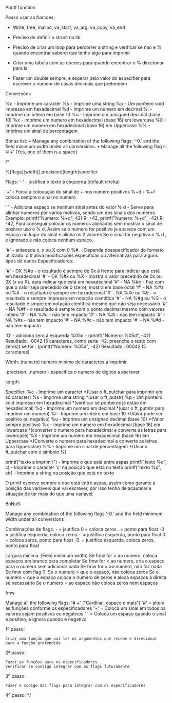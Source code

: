 Printf function 

Posso usar as funcoes:
- Write, free, malloc, va_start, va_arg, va_copy, va_end


- Preciso de definir o struct na lib

- Preciso de criar um loop para percorrer a string e verificar se nao e %
    quando encontrar saberei que tenho algo para imprimir

- Criar uma tabela com as opcoes para quando encontrar o % direcionar para la


- Fazer um double sempre, e esperar pelo valor do especifier para escrever o numeor de casas decimais que pretendem


Conversões

%c - Imprime um caracter
%s - Imprime uma string
%p - Um ponteiro void impresso em hexadecimal
%d - Imprime um numero em decimal
%i - Imprime um inteiro em base 10
%u - Imprime um unsigned decimal (base 10) 
%x - imprime um numero em hexadecimal (base 16) em lowercase
%X - Imprime um numero em hexadecimal (base 16) em Uppercase
%% - Imprime um sinal de percentagem


Bonus list:
• Manage any combination of the following flags: ’-0.’ and the field minimum width
under all conversions.
• Manage all the following flag
s: ’# +’ (Yes, one of them is a space)


/*

%[flags][width][.precision][length]specifier 

Flags:
'-' - justifica o texto á esquerda (default direita) 

'+' - Forca a colocação do sinal de + nos numero positivos
    %+d - %+f coloca sempre o sinal no numero

' ' - Adiciona espaço se nenhum sinal antes do valor
    % d - Serve para alinhar numeros por varios motivos, sendo um dos sinais dos numeros
    Exemplo: 
    printf("Numero: %+d", 42) R: +42, 
    printf("Numero: %+d", -42) R: -42,
    Para conseguir colocar os numeros alinhados sem mostrar o sinal de positivo uso o % d.
    Assim se o numero for positivo ja aparece com um espaço no lugar do sinal e alinha os 2 valores
    Se o sinal for negativo o % d , é ignorado e não coloca nenhum espaço.

'#' - antecede o, x ou X com 0
    %#_ : Depende doespecificador do formato utilizado.
    o # ativa modificações especificas ou alternativas para alguns tipos de dados
    Especificadores:

'#' - OK    %#p - o resultado é sempre de 0x á frente para indicar que está em hexadecimal
'#' - OK    %#x ou %X - mostra o valor precedido de 0x ou 0X (x ou X), para indicar que está em hexadecimal
'#' - NA    %#o - Faz com que o valor seja precedido de 0 (zero), mostra em base octal
'#' - NA    %#a ou %A - o resultado é sempre em hexadecimal
'#' - NA    %#e ou %E - o resultado é sempre impresso em notação cientifica
'#' - NA    %#g ou %G - o resultado é smpre em notação cientifica mesmo que não seja necessário
'#' - NA    %#f - o resultado é sempre com o ponto decimal mesmo com valores inteiro
'#' - NA    %#u - não tem impacto
'#' - NA    %#i - nao tem impacto
'#' - NA    %#s - não tem impacto
'#' - NA    %#c - não tem impacto
'#' - NA    %#d - não tem impacto


'O' - adiciona zero á esquerda
    %05d - (printf("Numero: %05d", -42) Resultado: -0042 (5 caracteres, como seria -42, preenche o resto com zeros))
    se for : (printf("Numero: %05d", -42) Resultado : 00042 (5 caracteres)

Width:
(numero) numero minimo de caracteres a imprimir


.precision:
.numero - especifica o numero de digitos a escrever

length:

Specifier:
    %c - Imprime um caracter
*(Usar o ft_putchar para imprimir um só caracter)
    %s - Imprime uma string
*(usar o ft_putstr)
    %p - Um ponteiro void impresso em hexadecimal
*(verificar se ponteiros já estão em hexadecimal)
    %d - Imprime um numero em decimal
*(usar o ft_putnbr para imprimir um numero)
    %i - Imprime um inteiro em base 10
*(Valor pode ser positivo ou negativo)
    %u - Imprime um unsigned decimal (base 10) 
*(Valor sempre positivo)
    %x - imprime um numero em hexadecimal (base 16) em lowercase
*(converter o numero para hexadecimal e converte as letras para lowercase)
    %X - Imprime um numero em hexadecimal (base 16) em Uppercase
*(Converte o numero para hexadecimal e converte as letras para Uppercase)
    %% - Imprime um sinal de percentagem
*(Usar o ft_putchar com o simbolo %)


printf("texto a imprimir") - Imprime o que está entre aspas
printf("texto %c", c) - Imprime o caracter 'c' na posição que está no texto
printf("texto %s", str) - Imprime a string na posição que está no texto

O printf escreve sempre o que está entre aspas, assim como garante a posição das variaveis que vai escrever, por isso tenho de acautelar
a situação de ter mais do que uma variavél.


BoNuS:

Manage any combination of the following flags '-0.' and the field minimum width under all conversions

Combinações de flags:
    - = jsutifica
    0 = coloca zeros
    . = ponto para float
    -0 = justifica esquerda, coloca zeros
    -. = justifica esquerda, ponto para float
    0. = coloca zeros, ponto para float
    -0. = justifica esquerda, coloca zeros, ponto para float

Largura minima:
(Field minimum width)
    Se fmw for > ao numero, coloca espaços em branco para completar
    Se fmw for < ao numero, cria o espaço para o numero sem adicionar nada
    Se fmw for = ao numero, não faz nada
    Se fmw com flag 0:
        Se o numero > que o espaçõ, não coloca zeros
        Se o numero < que o espaço coloca o numero de zeros e aloca espaços á direita se necessário
        Se o numero = ao espaço não coloca zeros nem espaços


fmw 


Manage all the following flags: '# +' ("Cardinal, espaço e mais")
'#' = altera as funções conforme os especificadores
'+' = Coloca um sinal em todos os valores sejam positivos ou negativos
' ' = Coloca um espaço quando o sinal é positivo, e ignora quando é negativo




1º passo:

    Criar uma função que vai ler os argumentos que recebe e direcionar para a função pretendida


2ª passo:

    Fazer as funções para os especificadores
    Verificar se consigo integrar com as flags futuramente

3º passo:

    Fazer o codigo das flags para integrar com os especificadores

4º passo:
*/